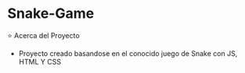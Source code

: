 # Snake-Game

⭐ Acerca del Proyecto

- Proyecto creado basandose en el conocido juego de Snake con JS, HTML Y CSS
